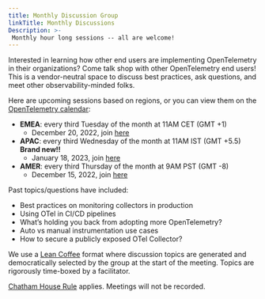 ```yaml
---
title: Monthly Discussion Group
linkTitle: Monthly Discussions
Description: >-
 Monthly hour long sessions -- all are welcome!
---
```


Interested in learning how other end users are implementing OpenTelemetry
in their organizations? Come talk shop with other OpenTelemetry end users!
This is a vendor-neutral space to discuss best practices, ask questions,
and meet other observability-minded folks.

Here are upcoming sessions based on regions, or you can view them on the
[OpenTelemetry calendar](https://github.com/open-telemetry/community#calendar):

* **EMEA**: every third Tuesday of the month at 11AM CET (GMT +1)
  * December 20, 2022, join [here](https://us06web.zoom.us/j/85691064809?pwd=c0VCejh)
* **APAC**: every third Wednesday of the month at 11AM IST (GMT +5.5) **Brand new!!**
  * January 18, 2023, join [here](https://us06web.zoom.us/j/82702918447?pwd=WllKc0hmdTNuelhFdlhMM1Q3TktSQT09)
* **AMER**: every third Thursday of the month at 9AM PST (GMT -8)
  * December 15, 2022, join [here](https://us06web.zoom.us/j/87037874951?pwd=WGo3eUZpeWFZTlhJQXhJeXZhQmwvUT09)

Past topics/questions have included:

* Best practices on monitoring collectors in production
* Using OTel in CI/CD pipelines
* What’s holding you back from adopting more OpenTelemetry?
* Auto vs manual instrumentation use cases
* How to secure a publicly exposed OTel Collector?

We use a [Lean Coffee](https://leancoffee.org/) format where discussion topics
are generated and democratically selected by the group at the start of the
meeting. Topics are rigorously time-boxed by a facilitator.

[Chatham House Rule](https://www.chathamhouse.org/about-us/chatham-house-rule)
applies. Meetings will not be recorded.
